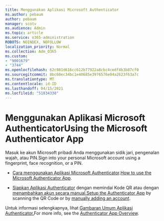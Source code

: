 ```yaml
---
title: Menggunakan Aplikasi Microsoft Authenticator
ms.author: pebaum
author: pebaum
manager: scotv
ms.audience: Admin
ms.topic: article
ms.service: o365-administration
ROBOTS: NOINDEX, NOFOLLOW
localization_priority: Normal
ms.collection: Adm_O365
ms.custom:
- "9001679"
- "3744"
ms.openlocfilehash: 62c981d616cc612b77922a8cbc4cedf4b3b87cf0
ms.sourcegitcommit: 8bc60ec34bc1e40685e3976576e04a2623f63a7c
ms.translationtype: MT
ms.contentlocale: id-ID
ms.lasthandoff: 04/15/2021
ms.locfileid: "51834338"
---
```

# <a name="using-the-microsoft-authenticator-app"></a><span data-ttu-id="75af8-102">Menggunakan Aplikasi Microsoft Authenticator</span><span class="sxs-lookup"><span data-stu-id="75af8-102">Using the Microsoft Authenticator App</span></span>

<span data-ttu-id="75af8-103">Masuk ke akun Microsoft pribadi Anda menggunakan sidik jari, pengenalan wajah, atau PIN.</span><span class="sxs-lookup"><span data-stu-id="75af8-103">Sign into your personal Microsoft account using a fingerprint, face recognition, or a PIN.</span></span>

- <span data-ttu-id="75af8-104">[Cara menggunakan Aplikasi Microsoft Authenticator](https://support.microsoft.com/help/4026727/microsoft-account-how-to-use-the-microsoft-authenticator-app).</span><span class="sxs-lookup"><span data-stu-id="75af8-104">[How to use the Microsoft Authenticator App](https://support.microsoft.com/help/4026727/microsoft-account-how-to-use-the-microsoft-authenticator-app).</span></span> 

- <span data-ttu-id="75af8-105">[Siapkan Aplikasi Authenticator](https://docs.microsoft.com/azure/active-directory/user-help/security-info-setup-auth-app) dengan memindai Kode QR atau dengan [menambahkan akun secara manual.](https://docs.microsoft.com/azure/active-directory/user-help/user-help-auth-app-add-account-manual)</span><span class="sxs-lookup"><span data-stu-id="75af8-105">[Setup the Authenticator App](https://docs.microsoft.com/azure/active-directory/user-help/security-info-setup-auth-app) by scanning the QR Code or by [manually adding an account](https://docs.microsoft.com/azure/active-directory/user-help/user-help-auth-app-add-account-manual).</span></span>  

<span data-ttu-id="75af8-106">Untuk informasi selengkapnya, lihat [Gambaran Umum Aplikasi Authenticator.](https://docs.microsoft.com/azure/active-directory/user-help/user-help-auth-app-overview)</span><span class="sxs-lookup"><span data-stu-id="75af8-106">For more info, see the [Authenticator App Overview](https://docs.microsoft.com/azure/active-directory/user-help/user-help-auth-app-overview).</span></span>
